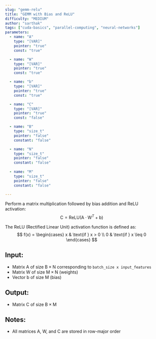 ```yaml
---
slug: "gemm-relu"
title: "GEMM with Bias and ReLU"
difficulty: "MEDIUM"
author: "sarthak"
tags: ["cuda-basics", "parallel-computing", "neural-networks"]
parameters:
  - name: "A"
    type: "[VAR]"
    pointer: "true"
    const: "true"

  - name: "W" 
    type: "[VAR]"
    pointer: "true"
    const: "true"

  - name: "b" 
    type: "[VAR]"
    pointer: "true"
    const: "true"

  - name: "C" 
    type: "[VAR]"
    pointer: "true"
    const: "false"

  - name: "B"
    type: "size_t"
    pointer: "false"
    constant: "false"

  - name: "N"
    type: "size_t"
    pointer: "false"
    constant: "false"
    
  - name: "M" 
    type: "size_t"
    pointer: "false"
    constant: "false"
  
---
```


Perform a matrix multiplication followed by bias addition and ReLU activation:
$$
\text{C} = \text{ReLU}(\text{A} \cdot \text{W}^T + \text{b})
$$

The ReLU (Rectified Linear Unit) activation function is defined as:
$$
f(x) = \begin{cases} 
x & \text{if } x > 0 \\
0 & \text{if } x \leq 0 
\end{cases}
$$

## Input:
- Matrix $\text{A}$ of size $\text{B} \times \text{N}$ corresponding to `batch_size x input_features`
- Matrix $\text{W}$ of size $\text{M} \times \text{N}$ (weights)
- Vector $\text{b}$ of size $\text{M}$ (bias)

## Output:
- Matrix $\text{C}$ of size $\text{B} \times \text{M}$

## Notes:
- All matrices $\text{A}$, $\text{W}$, and $\text{C}$ are stored in row-major order
